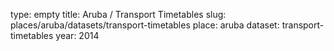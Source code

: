 type: empty
title: Aruba / Transport Timetables
slug: places/aruba/datasets/transport-timetables
place: aruba
dataset: transport-timetables
year: 2014

